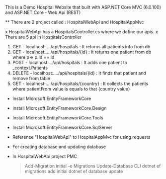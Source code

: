 This is a Demo Hospital Website that built with ASP.NET Core MVC (6.0.100) and ASP.NET Core - Web Api (REST)

** There are 2 project called : HospitalWebApi and HospitalAppMvc

x HospitalWebApi has a HospitalsController.cs where we define our apis.
x There are 5 api in HospitalsController

1. GET - localhost:..../api/hospitals : It returns all patients info from db
2. GET - localhost:..../api/hospitals/{id} : It returns one patient from db where p=> p.Id == id
3. POST - localhost:.../api/hospitals : It adds one patient to _context.Patients
4. DELETE - localhost:..../api/hospitals/{id} : It finds that patient and remove from table
5. GET - localhost:..../api/hospitals/{country} : It collects the patients where patientFrom value is equals to that {country value}

   
* Install Microsoft.EntityFrameworkCore 
* Install Microsoft.EntityFrameworkCore.Design
* Install Microsoft.EntityFrameworkCore.Tools
* Install Microsoft.EntityFrameworkCore.SqlServer
* Reference "HospitalWebApi" to HospitalAppMvc for using requests

* For creating database and updating database
* In HospitalWebApi project
PMC
  > Add-Migration initial -o Migrations
  > Update-Database
CLI
  > dotnet ef migrations add initial
  > dotnet ef database update
  
  




